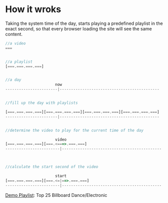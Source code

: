 # How it wroks
Taking the system time of the day, starts playing a predefined playlist in the exact second, so that every browser loading the site will see the same content.

```javascript
//a video
===


//a playlist
[===.===.===.===]


//a day
                      now
-----------------------|--------------------------------------------


//fill up the day with playlists

[===.===.===.===][===.===.===.===][===.===.===.===][===.===.===.===]
-----------------------|--------------------------------------------


//determine the video to play for the current time of the day

                      video
[===.===.===.===][===.<===>.===.===] 
------------------------|--------------------------------------------



//calculate the start second of the video

                      start
[===.===.===.===][===.<=|==>.===.===] 
------------------------|--------------------------------------------
```
[Demo Playlist](http://fusenlabs.github.io/InTV): Top 25 Billboard Dance/Electronic

